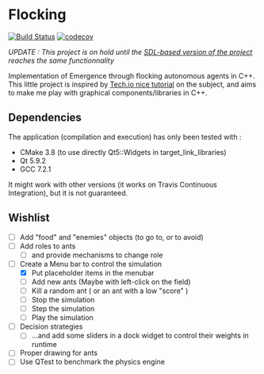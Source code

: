 # Flocking
[![Build Status](https://travis-ci.org/gagbo/Flocking.svg?branch=master)](https://travis-ci.org/gagbo/Flocking)
[![codecov](https://codecov.io/gh/gagbo/Flocking/branch/master/graph/badge.svg)](https://codecov.io/gh/gagbo/Flocking)

*UPDATE : This project is on hold until the
[SDL-based version of the project](https://github.com/gagbo/flocking_sdl)
reaches the same functionnality*

Implementation of Emergence through flocking autonomous agents in C++.
This little project is inspired by
[Tech.io nice
tutorial](https://tech.io/playgrounds/1003/flocking-autonomous-agents/)
on the subject, and aims to make me play with graphical components/libraries
in C++.

## Dependencies

The application (compilation and execution) has only been tested with :
- CMake 3.8 (to use directly Qt5::Widgets in target\_link\_libraries)
- Qt 5.9.2
- GCC 7.2.1

It might work with other versions (it works on Travis Continuous Integration),
but it is not guaranteed.

## Wishlist
- [ ] Add "food" and "enemies" objects (to go to, or to avoid)
- [ ] Add roles to ants
    - [ ] and provide mechanisms to change role
- [ ] Create a Menu bar to control the simulation
    - [x] Put placeholder items in the menubar
    - [ ] Add new ants (Maybe with left-click on the field)
    - [ ] Kill a random ant ( or an ant with a low "score" )
    - [ ] Stop the simulation
    - [ ] Step the simulation
    - [ ] Play the simulation
- [ ] Decision strategies
    - [ ] ...and add some sliders in a dock widget to control their weights in runtime
- [ ] Proper drawing for ants
- [ ] Use QTest to benchmark the physics engine
